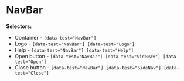 # NavBar

**Selectors:**
* Container - `[data-test="NavBar"]`
* Logo - `[data-test="NavBar"] [data-test="Logo"]`
* Help - `[data-test="NavBar"] [data-test="Help"]`
* Open button - `[data-test="NavBar"] [data-test="SideNav"] [data-test="Open"]`
* Close button - `[data-test="NavBar"] [data-test="SideNav"] [data-test="Close"]`
